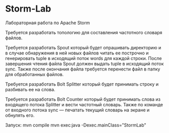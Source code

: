 # Storm-Lab
Лабораторная работа по Apache Storm

Требуется разработать топологию для составления частотного словаря файлов.

Требуется разработать Spout который будет опрашивать директорию и в случае обнаружения в ней новых файлов читать ее построчно 
и генерировать tuple в исходящий поток words для каждой строки. После завершения чтения файла Spout должен выдать tuple 
в исходящий поток sync. Также после окончания файла требуется перенести файл в папку для обработанных файлов.

Требуется разработать Bolt Splitter который будет принимать строку и разбивать ее на слова.

Требуется разработать Bolt Counter который будет принимать слова из входящего потока Splitter и вести частотный словарь. 
Также по команде от входного потока sync — печатать текущий словарь на экране и обнулять его.

Запуск:
mvn compile
mvn exec:java -Dexec.mainClass="StormLab"
